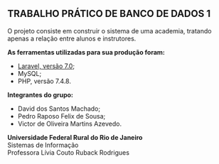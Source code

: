 ## TRABALHO PRÁTICO DE BANCO DE DADOS 1

O projeto consiste em construir o sistema de uma academia, tratando apenas a relação entre alunos e instrutores.

<strong>As ferramentas utilizadas para sua produção foram:</strong>
- [Laravel, versão 7.0](https://laravel.com/docs/7.x);
- MySQL;
- PHP, versão 7.4.8.

<strong>Integrantes do grupo:</strong>
- David dos Santos Machado;
- Pedro Raposo Felix de Sousa;
- Victor de Oliveira Martins Azevedo.

<strong>Universidade Federal Rural do Rio de Janeiro</strong></br>
Sistemas de Informação</br>
Professora Lívia Couto Ruback Rodrigues
